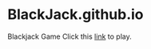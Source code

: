 # BlackJack.github.io
Blackjack Game
Click this [link](https://raef96.github.io/BlackJack.github.io/index.html) to play.

